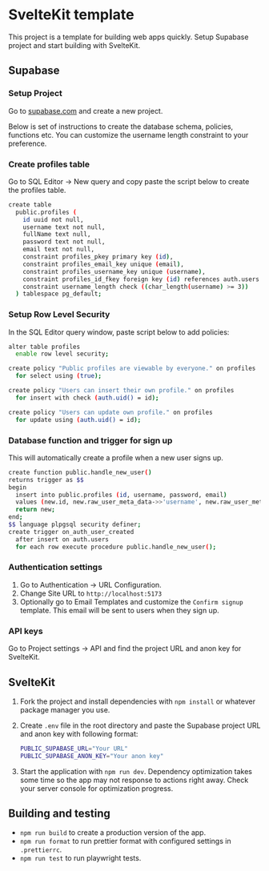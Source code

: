 # SvelteKit template

This project is a template for building web apps quickly. Setup Supabase project and start building with SvelteKit.

## Supabase

### Setup Project

Go to [supabase.com](https://supabase.com/) and create a new project.

Below is set of instructions to create the database schema, policies, functions etc. You can customize the username length constraint to your preference.

### Create profiles table

Go to SQL Editor -> New query and copy paste the script below to create the profiles table.

```bash
create table
  public.profiles (
    id uuid not null,
    username text not null,
    fullName text null,
    password text not null,
    email text not null,
    constraint profiles_pkey primary key (id),
    constraint profiles_email_key unique (email),
    constraint profiles_username_key unique (username),
    constraint profiles_id_fkey foreign key (id) references auth.users (id) on delete cascade,
    constraint username_length check ((char_length(username) >= 3))
  ) tablespace pg_default;
```

### Setup Row Level Security

In the SQL Editor query window, paste script below to add policies:

```bash
alter table profiles
  enable row level security;

create policy "Public profiles are viewable by everyone." on profiles
  for select using (true);

create policy "Users can insert their own profile." on profiles
  for insert with check (auth.uid() = id);

create policy "Users can update own profile." on profiles
  for update using (auth.uid() = id);
```

### Database function and trigger for sign up

This will automatically create a profile when a new user signs up.

```bash
create function public.handle_new_user()
returns trigger as $$
begin
  insert into public.profiles (id, username, password, email)
  values (new.id, new.raw_user_meta_data->>'username', new.raw_user_meta_data->>'password', new.raw_user_meta_data->>'email');
  return new;
end;
$$ language plpgsql security definer;
create trigger on_auth_user_created
  after insert on auth.users
  for each row execute procedure public.handle_new_user();
```

### Authentication settings

1. Go to Authentication -> URL Configuration.
2. Change Site URL to `http://localhost:5173`
3. Optionally go to Email Templates and customize the `Confirm signup` template. This email will be sent to users when they sign up.

### API keys

Go to Project settings -> API and find the project URL and anon key for SvelteKit.

## SvelteKit

1. Fork the project and install dependencies with `npm install` or whatever package manager you use.
2. Create `.env` file in the root directory and paste the Supabase project URL and anon key with following format:

   ```bash
   PUBLIC_SUPABASE_URL="Your URL"
   PUBLIC_SUPABASE_ANON_KEY="Your anon key"
   ```

3. Start the application with `npm run dev`. Dependency optimization takes some time so the app may not response to actions right away. Check your server console for optimization progress.

## Building and testing

- `npm run build` to create a production version of the app.
- `npm run format` to run prettier format with configured settings in `.prettierrc`.
- `npm run test` to run playwright tests.
